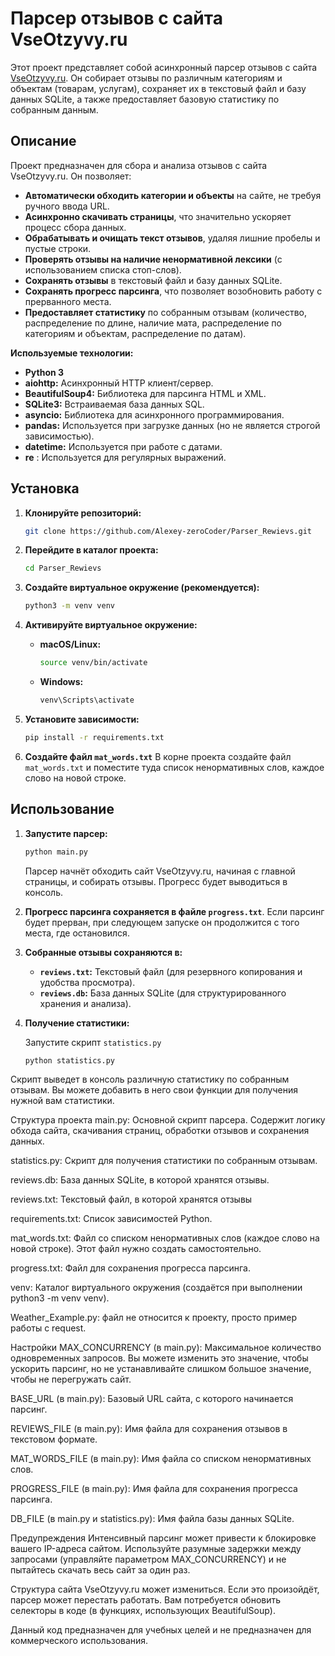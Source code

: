 # Парсер отзывов с сайта VseOtzyvy.ru

Этот проект представляет собой асинхронный парсер отзывов с сайта [VseOtzyvy.ru](https://vseotzyvy.ru). Он собирает отзывы по различным категориям и объектам (товарам, услугам), сохраняет их в текстовый файл и базу данных SQLite, а также предоставляет базовую статистику по собранным данным.

## Описание

Проект предназначен для сбора и анализа отзывов с сайта VseOtzyvy.ru.  Он позволяет:

*   **Автоматически обходить категории и объекты** на сайте, не требуя ручного ввода URL.
*   **Асинхронно скачивать страницы**, что значительно ускоряет процесс сбора данных.
*   **Обрабатывать и очищать текст отзывов**, удаляя лишние пробелы и пустые строки.
*   **Проверять отзывы на наличие ненормативной лексики** (с использованием списка стоп-слов).
*   **Сохранять отзывы** в текстовый файл и базу данных SQLite.
*   **Сохранять прогресс парсинга**, что позволяет возобновить работу с прерванного места.
*    **Предоставляет статистику** по собранным отзывам (количество, распределение по длине, наличие мата, распределение по категориям и объектам, распределение по датам).

**Используемые технологии:**

*   **Python 3**
*   **aiohttp:**  Асинхронный HTTP клиент/сервер.
*   **BeautifulSoup4:**  Библиотека для парсинга HTML и XML.
*   **SQLite3:**  Встраиваемая база данных SQL.
*   **asyncio:**  Библиотека для асинхронного программирования.
*   **pandas:**  Используется при загрузке данных (но не является строгой зависимостью).
*   **datetime:** Используется при работе с датами.
*    **re** : Используется для регулярных выражений.

## Установка

1.  **Клонируйте репозиторий:**

    ```bash
    git clone https://github.com/Alexey-zeroCoder/Parser_Rewievs.git
    ```

2.  **Перейдите в каталог проекта:**

    ```bash
    cd Parser_Rewievs
    ```

3.  **Создайте виртуальное окружение (рекомендуется):**

    ```bash
    python3 -m venv venv
    ```

4.  **Активируйте виртуальное окружение:**

    *   **macOS/Linux:**
        ```bash
        source venv/bin/activate
        ```
    *   **Windows:**
        ```bash
        venv\Scripts\activate
        ```

5.  **Установите зависимости:**

    ```bash
    pip install -r requirements.txt
    ```

6. **Создайте файл `mat_words.txt`**
В корне проекта создайте файл `mat_words.txt` и поместите туда список ненормативных слов, каждое слово на новой строке.

## Использование

1.  **Запустите парсер:**

    ```bash
    python main.py
    ```

    Парсер начнёт обходить сайт VseOtzyvy.ru, начиная с главной страницы, и собирать отзывы.  Прогресс будет выводиться в консоль.

2.  **Прогресс парсинга сохраняется в файле `progress.txt`**. Если парсинг будет прерван, при следующем запуске он продолжится с того места, где остановился.

3.  **Собранные отзывы сохраняются в:**

    *   **`reviews.txt`:**  Текстовый файл (для резервного копирования и удобства просмотра).
    *   **`reviews.db`:**  База данных SQLite (для структурированного хранения и анализа).

4. **Получение статистики:**

   Запустите скрипт `statistics.py`

   ```bash
   python statistics.py

Скрипт выведет в консоль различную статистику по собранным отзывам. Вы можете добавить в него свои функции для получения нужной вам статистики.

Структура проекта
main.py: Основной скрипт парсера. Содержит логику обхода сайта, скачивания страниц, обработки отзывов и сохранения данных.

statistics.py: Скрипт для получения статистики по собранным отзывам.

reviews.db: База данных SQLite, в которой хранятся отзывы.

reviews.txt: Текстовый файл, в которой хранятся отзывы

requirements.txt: Список зависимостей Python.

mat_words.txt: Файл со списком ненормативных слов (каждое слово на новой строке). Этот файл нужно создать самостоятельно.

progress.txt: Файл для сохранения прогресса парсинга.

venv: Каталог виртуального окружения (создаётся при выполнении python3 -m venv venv).

Weather_Example.py: файл не относится к проекту, просто пример работы с request.

Настройки
MAX_CONCURRENCY (в main.py): Максимальное количество одновременных запросов. Вы можете изменить это значение, чтобы ускорить парсинг, но не устанавливайте слишком большое значение, чтобы не перегружать сайт.

BASE_URL (в main.py): Базовый URL сайта, с которого начинается парсинг.

REVIEWS_FILE (в main.py): Имя файла для сохранения отзывов в текстовом формате.

MAT_WORDS_FILE (в main.py): Имя файла со списком ненормативных слов.

PROGRESS_FILE (в main.py): Имя файла для сохранения прогресса парсинга.

DB_FILE (в main.py и statistics.py): Имя файла базы данных SQLite.

Предупреждения
Интенсивный парсинг может привести к блокировке вашего IP-адреса сайтом. Используйте разумные задержки между запросами (управляйте параметром MAX_CONCURRENCY) и не пытайтесь скачать весь сайт за один раз.

Структура сайта VseOtzyvy.ru может измениться. Если это произойдёт, парсер может перестать работать. Вам потребуется обновить селекторы в коде (в функциях, использующих BeautifulSoup).

Данный код предназначен для учебных целей и не предназначен для коммерческого использования.
